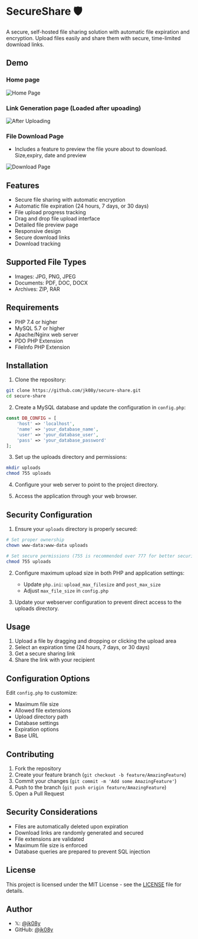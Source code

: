 # SecureShare 🛡️

A secure, self-hosted file sharing solution with automatic file expiration and encryption. Upload files easily and share them with secure, time-limited download links.

## Demo
### Home page
![Home Page](https://raw.githubusercontent.com/jk08y/secure-share/refs/heads/main/screenshots/Screenshot%20from%202024-11-18%2000-50-26.png)

### Link Generation page (Loaded after upoading)

![After Uploading](https://raw.githubusercontent.com/jk08y/secure-share/refs/heads/main/screenshots/Screenshot%20from%202024-11-18%2000-50-34.png)

### File Download Page
- Includes a feature to preview the file youre about to download. Size,expiry, date and preview

![Download Page](https://raw.githubusercontent.com/jk08y/secure-share/refs/heads/main/screenshots/Screenshot%20from%202024-11-18%2000-51-00.png)

## Features

-  Secure file sharing with automatic encryption
-  Automatic file expiration (24 hours, 7 days, or 30 days)
-  File upload progress tracking
-  Drag and drop file upload interface
-  Detailed file preview page
-  Responsive design
-  Secure download links
-  Download tracking

## Supported File Types

- Images: JPG, PNG, JPEG
- Documents: PDF, DOC, DOCX
- Archives: ZIP, RAR

## Requirements

- PHP 7.4 or higher
- MySQL 5.7 or higher
- Apache/Nginx web server
- PDO PHP Extension
- FileInfo PHP Extension

## Installation

1. Clone the repository:
```bash
git clone https://github.com/jk08y/secure-share.git
cd secure-share
```

2. Create a MySQL database and update the configuration in `config.php`:
```php
const DB_CONFIG = [
    'host' => 'localhost',
    'name' => 'your_database_name',
    'user' => 'your_database_user',
    'pass' => 'your_database_password'
];
```

3. Set up the uploads directory and permissions:
```bash
mkdir uploads
chmod 755 uploads
```

4. Configure your web server to point to the project directory.

5. Access the application through your web browser.

## Security Configuration

1. Ensure your `uploads` directory is properly secured:
```bash
# Set proper ownership
chown www-data:www-data uploads

# Set secure permissions (755 is recommended over 777 for better security)
chmod 755 uploads
```

2. Configure maximum upload size in both PHP and application settings:
   - Update `php.ini`: `upload_max_filesize` and `post_max_size`
   - Adjust `max_file_size` in `config.php`

3. Update your webserver configuration to prevent direct access to the uploads directory.

## Usage

1. Upload a file by dragging and dropping or clicking the upload area
2. Select an expiration time (24 hours, 7 days, or 30 days)
3. Get a secure sharing link
4. Share the link with your recipient

## Configuration Options

Edit `config.php` to customize:
- Maximum file size
- Allowed file extensions
- Upload directory path
- Database settings
- Expiration options
- Base URL

## Contributing

1. Fork the repository
2. Create your feature branch (`git checkout -b feature/AmazingFeature`)
3. Commit your changes (`git commit -m 'Add some AmazingFeature'`)
4. Push to the branch (`git push origin feature/AmazingFeature`)
5. Open a Pull Request

## Security Considerations

- Files are automatically deleted upon expiration
- Download links are randomly generated and secured
- File extensions are validated
- Maximum file size is enforced
- Database queries are prepared to prevent SQL injection

## License

This project is licensed under the MIT License - see the [LICENSE](LICENSE) file for details.

## Author

-  𝕏: [@jk08y](https://x.com/jk08y)
- GitHub: [@jk08y](https://github.com/jk08y)
